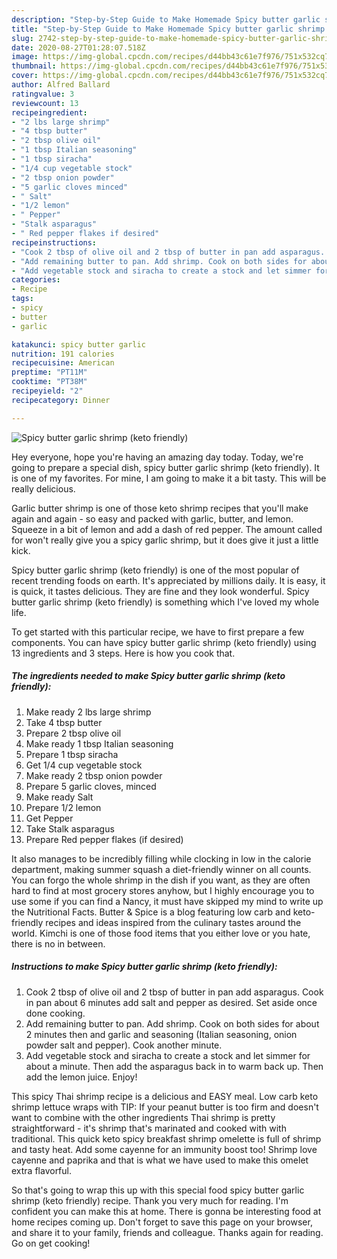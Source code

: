 ```yaml
---
description: "Step-by-Step Guide to Make Homemade Spicy butter garlic shrimp (keto friendly)"
title: "Step-by-Step Guide to Make Homemade Spicy butter garlic shrimp (keto friendly)"
slug: 2742-step-by-step-guide-to-make-homemade-spicy-butter-garlic-shrimp-keto-friendly
date: 2020-08-27T01:28:07.518Z
image: https://img-global.cpcdn.com/recipes/d44bb43c61e7f976/751x532cq70/spicy-butter-garlic-shrimp-keto-friendly-recipe-main-photo.jpg
thumbnail: https://img-global.cpcdn.com/recipes/d44bb43c61e7f976/751x532cq70/spicy-butter-garlic-shrimp-keto-friendly-recipe-main-photo.jpg
cover: https://img-global.cpcdn.com/recipes/d44bb43c61e7f976/751x532cq70/spicy-butter-garlic-shrimp-keto-friendly-recipe-main-photo.jpg
author: Alfred Ballard
ratingvalue: 3
reviewcount: 13
recipeingredient:
- "2 lbs large shrimp"
- "4 tbsp butter"
- "2 tbsp olive oil"
- "1 tbsp Italian seasoning"
- "1 tbsp siracha"
- "1/4 cup vegetable stock"
- "2 tbsp onion powder"
- "5 garlic cloves minced"
- " Salt"
- "1/2 lemon"
- " Pepper"
- "Stalk asparagus"
- " Red pepper flakes if desired"
recipeinstructions:
- "Cook 2 tbsp of olive oil and 2 tbsp of butter in pan add asparagus. Cook in pan about 6 minutes add salt and pepper as desired. Set aside once done cooking."
- "Add remaining butter to pan. Add shrimp. Cook on both sides for about 2 minutes then and garlic and seasoning (Italian seasoning, onion powder salt and pepper). Cook another minute."
- "Add vegetable stock and siracha to create a stock and let simmer for about a minute. Then add the asparagus back in to warm back up. Then add the lemon juice. Enjoy!"
categories:
- Recipe
tags:
- spicy
- butter
- garlic

katakunci: spicy butter garlic 
nutrition: 191 calories
recipecuisine: American
preptime: "PT11M"
cooktime: "PT38M"
recipeyield: "2"
recipecategory: Dinner

---
```



![Spicy butter garlic shrimp (keto friendly)](https://img-global.cpcdn.com/recipes/d44bb43c61e7f976/751x532cq70/spicy-butter-garlic-shrimp-keto-friendly-recipe-main-photo.jpg)

Hey everyone, hope you're having an amazing day today. Today, we're going to prepare a special dish, spicy butter garlic shrimp (keto friendly). It is one of my favorites. For mine, I am going to make it a bit tasty. This will be really delicious.

Garlic butter shrimp is one of those keto shrimp recipes that you&#39;ll make again and again - so easy and packed with garlic, butter, and lemon. Squeeze in a bit of lemon and add a dash of red pepper. The amount called for won&#39;t really give you a spicy garlic shrimp, but it does give it just a little kick.

Spicy butter garlic shrimp (keto friendly) is one of the most popular of recent trending foods on earth. It's appreciated by millions daily. It is easy, it is quick, it tastes delicious. They are fine and they look wonderful. Spicy butter garlic shrimp (keto friendly) is something which I've loved my whole life.


To get started with this particular recipe, we have to first prepare a few components. You can have spicy butter garlic shrimp (keto friendly) using 13 ingredients and 3 steps. Here is how you cook that.

<!--inarticleads1-->

##### The ingredients needed to make Spicy butter garlic shrimp (keto friendly):

1. Make ready 2 lbs large shrimp
1. Take 4 tbsp butter
1. Prepare 2 tbsp olive oil
1. Make ready 1 tbsp Italian seasoning
1. Prepare 1 tbsp siracha
1. Get 1/4 cup vegetable stock
1. Make ready 2 tbsp onion powder
1. Prepare 5 garlic cloves, minced
1. Make ready  Salt
1. Prepare 1/2 lemon
1. Get  Pepper
1. Take Stalk asparagus
1. Prepare  Red pepper flakes (if desired)


It also manages to be incredibly filling while clocking in low in the calorie department, making summer squash a diet-friendly winner on all counts. You can forgo the whole shrimp in the dish if you want, as they are often hard to find at most grocery stores anyhow, but I highly encourage you to use some if you can find a Nancy, it must have skipped my mind to write up the Nutritional Facts. Butter &amp; Spice is a blog featuring low carb and keto-friendly recipes and ideas inspired from the culinary tastes around the world. Kimchi is one of those food items that you either love or you hate, there is no in between. 

<!--inarticleads2-->

##### Instructions to make Spicy butter garlic shrimp (keto friendly):

1. Cook 2 tbsp of olive oil and 2 tbsp of butter in pan add asparagus. Cook in pan about 6 minutes add salt and pepper as desired. Set aside once done cooking.
1. Add remaining butter to pan. Add shrimp. Cook on both sides for about 2 minutes then and garlic and seasoning (Italian seasoning, onion powder salt and pepper). Cook another minute.
1. Add vegetable stock and siracha to create a stock and let simmer for about a minute. Then add the asparagus back in to warm back up. Then add the lemon juice. Enjoy!


This spicy Thai shrimp recipe is a delicious and EASY meal. Low carb keto shrimp lettuce wraps with TIP: If your peanut butter is too firm and doesn&#39;t want to combine with the other ingredients Thai shrimp is pretty straightforward - it&#39;s shrimp that&#39;s marinated and cooked with with traditional. This quick keto spicy breakfast shrimp omelette is full of shrimp and tasty heat. Add some cayenne for an immunity boost too! Shrimp love cayenne and paprika and that is what we have used to make this omelet extra flavorful. 

So that's going to wrap this up with this special food spicy butter garlic shrimp (keto friendly) recipe. Thank you very much for reading. I'm confident you can make this at home. There is gonna be interesting food at home recipes coming up. Don't forget to save this page on your browser, and share it to your family, friends and colleague. Thanks again for reading. Go on get cooking!
